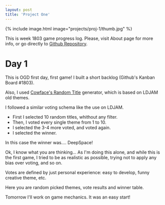 ```yaml
---
layout: post
title: 'Project One'
---
```

{% include image.html image="projects/proj-1/thumb.jpg" %}

This is week 1803 game progress log. Please, visit About page for more info, or go directly to [Github Repository](https://github.com/mdblabs/onegamedesign).

# Day 1

This is OGD first day, first game! I built a short backlog (Github's Kanban Board #1803).

Also, I used [Cowface's Random Title](http://www.cowfacegames.com/) generator, which is based on LDJAM old themes.

I followed a similar voting schema like the use on LDJAM. 
* First I selected 10 random titles, whithout any filter.
* Then, I voted every single theme from 1 to 10.
* I selected the 3-4 more voted, and voted again.
* I selected the winner.

In this case the winner was.... DeepSpace!

Ok, I know what you are thinking... As I'm doing this alone, and while this is the first game, I tried to be as realistic as possible, trying not to apply any bias over voting, and so on.
 
Votes are defined by just personal experience: easy to develop, funny creative theme, etc.

Here you are random picked themes, vote results and winner table.

Tomorrow I'll work on game mechanics. It was an easy start!

